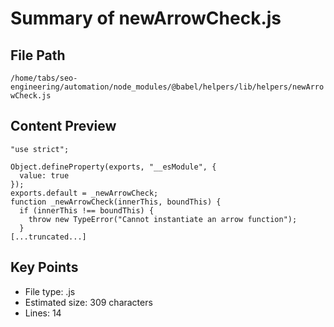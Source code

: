 # Summary of newArrowCheck.js
  
## File Path
`/home/tabs/seo-engineering/automation/node_modules/@babel/helpers/lib/helpers/newArrowCheck.js`

## Content Preview
```
"use strict";

Object.defineProperty(exports, "__esModule", {
  value: true
});
exports.default = _newArrowCheck;
function _newArrowCheck(innerThis, boundThis) {
  if (innerThis !== boundThis) {
    throw new TypeError("Cannot instantiate an arrow function");
  }
[...truncated...]
```

## Key Points
- File type: .js
- Estimated size: 309 characters
- Lines: 14
